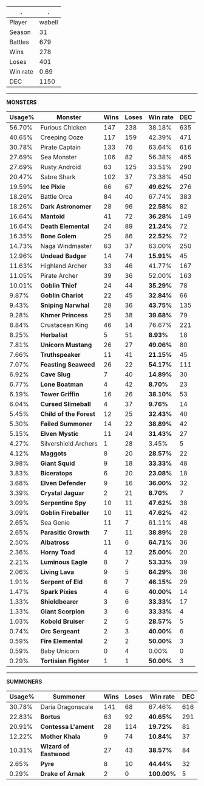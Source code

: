 .|.
|-|-
Player|wabell
Season|31
Battles|679
Wins|278
Loses|401
Win rate|0.69
DEC|1150

---
**MONSTERS**

Usage%|Monster|Wins|Loses|Win rate|DEC|
-|-|-|-|-|-|
56.70%|Furious Chicken|147|238|38.18%|635|
40.65%|Creeping Ooze|117|159|42.39%|471|
30.78%|Pirate Captain|133|76|63.64%|616|
27.69%|Sea Monster|106|82|56.38%|465|
27.69%|Rusty Android|63|125|33.51%|290|
20.47%|Sabre Shark|102|37|73.38%|450|
19.59%|**Ice Pixie**|66|67|**49.62%**|276|
18.26%|Battle Orca|84|40|67.74%|383|
18.26%|**Dark Astronomer**|28|96|**22.58%**|82|
16.64%|**Mantoid**|41|72|**36.28%**|149|
16.64%|**Death Elemental**|24|89|**21.24%**|72|
16.35%|**Bone Golem**|25|86|**22.52%**|72|
14.73%|Naga Windmaster|63|37|63.00%|250|
12.96%|**Undead Badger**|14|74|**15.91%**|45|
11.63%|Highland Archer|33|46|41.77%|167|
11.05%|Pirate Archer|39|36|52.00%|163|
10.01%|**Goblin Thief**|24|44|**35.29%**|78|
9.87%|**Goblin Chariot**|22|45|**32.84%**|66|
9.43%|**Sniping Narwhal**|28|36|**43.75%**|135|
9.28%|**Khmer Princess**|25|38|**39.68%**|79|
8.84%|Crustacean King|46|14|76.67%|221|
8.25%|**Herbalist**|5|51|**8.93%**|18|
7.81%|**Unicorn Mustang**|26|27|**49.06%**|80|
7.66%|**Truthspeaker**|11|41|**21.15%**|45|
7.07%|**Feasting Seaweed**|26|22|**54.17%**|111|
6.92%|**Cave Slug**|7|40|**14.89%**|30|
6.77%|**Lone Boatman**|4|42|**8.70%**|23|
6.19%|**Tower Griffin**|16|26|**38.10%**|53|
6.04%|**Cursed Slimeball**|4|37|**9.76%**|14|
5.45%|**Child of the Forest**|12|25|**32.43%**|40|
5.30%|**Failed Summoner**|14|22|**38.89%**|42|
5.15%|**Elven Mystic**|11|24|**31.43%**|27|
4.27%|Silvershield Archers|1|28|3.45%|5|
4.12%|**Maggots**|8|20|**28.57%**|22|
3.98%|**Giant Squid**|9|18|**33.33%**|48|
3.83%|**Biceratops**|6|20|**23.08%**|18|
3.68%|**Elven Defender**|9|16|**36.00%**|32|
3.39%|**Crystal Jaguar**|2|21|**8.70%**|7|
3.09%|**Serpentine Spy**|10|11|**47.62%**|38|
3.09%|**Goblin Fireballer**|10|11|**47.62%**|42|
2.65%|Sea Genie|11|7|61.11%|48|
2.65%|**Parasitic Growth**|7|11|**38.89%**|28|
2.50%|**Albatross**|11|6|**64.71%**|36|
2.36%|**Horny Toad**|4|12|**25.00%**|20|
2.21%|**Luminous Eagle**|8|7|**53.33%**|39|
2.06%|**Living Lava**|9|5|**64.29%**|36|
1.91%|**Serpent of Eld**|6|7|**46.15%**|29|
1.47%|**Spark Pixies**|4|6|**40.00%**|14|
1.33%|**Shieldbearer**|3|6|**33.33%**|17|
1.33%|**Giant Scorpion**|3|6|**33.33%**|4|
1.03%|**Kobold Bruiser**|2|5|**28.57%**|5|
0.74%|**Orc Sergeant**|2|3|**40.00%**|6|
0.59%|**Fire Elemental**|2|2|**50.00%**|3|
0.59%|Baby Unicorn|0|4|0.00%|0|
0.29%|**Tortisian Fighter**|1|1|**50.00%**|3|

---
**SUMMONERS**

Usage%|Summoner|Wins|Loses|Win rate|DEC|
-|-|-|-|-|-|
30.78%|Daria Dragonscale|141|68|67.46%|616|
22.83%|**Bortus**|63|92|**40.65%**|291|
20.91%|**Contessa L'ament**|28|114|**19.72%**|81|
12.22%|**Mother Khala**|9|74|**10.84%**|37|
10.31%|**Wizard of Eastwood**|27|43|**38.57%**|84|
2.65%|**Pyre**|8|10|**44.44%**|32|
0.29%|**Drake of Arnak**|2|0|**100.00%**|5|
